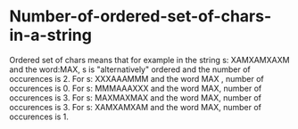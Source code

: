 # Number-of-ordered-set-of-chars-in-a-string
Ordered set of chars means that for example in the string s: XAMXAMXAXM and the word:MAX, s is "alternatively" ordered and the number of occurences is 2.
For s: XXXAAAMMM and the word MAX , number of occurences is 0.
For s: MMMAAAXXX and the word MAX, number of occurences is 3.
For s: MAXMAXMAX and the word MAX, number of occurences is 3.
For s: XAMXAMXAM and the word MAX, number of occurences is 1.
